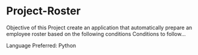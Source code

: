 # Project-Roster
Objective of this Project create an application that automatically prepare an employee roster based on the following conditions
Conditions to follow...


Language Preferred: Python
